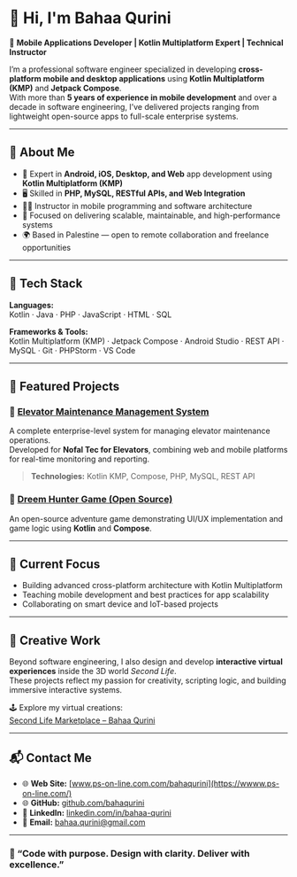 # 👋 Hi, I'm Bahaa Qurini

🎯 **Mobile Applications Developer | Kotlin Multiplatform Expert | Technical Instructor**

I’m a professional software engineer specialized in developing **cross-platform mobile and desktop applications** using **Kotlin Multiplatform (KMP)** and **Jetpack Compose**.  
With more than **5 years of experience in mobile development** and over a decade in software engineering, I’ve delivered projects ranging from lightweight open-source apps to full-scale enterprise systems.

---

## 🧠 About Me
- 📱 Expert in **Android, iOS, Desktop, and Web** app development using **Kotlin Multiplatform (KMP)**
- 🖥️ Skilled in **PHP, MySQL, RESTful APIs, and Web Integration**
- 👨‍🏫 Instructor in mobile programming and software architecture
- 🚀 Focused on delivering scalable, maintainable, and high-performance systems
- 🌍 Based in Palestine — open to remote collaboration and freelance opportunities

---

## 🧰 Tech Stack

**Languages:**  
Kotlin · Java · PHP · JavaScript · HTML · SQL  

**Frameworks & Tools:**  
Kotlin Multiplatform (KMP) · Jetpack Compose · Android Studio · REST API · MySQL · Git · PHPStorm · VS Code  

---

## 💼 Featured Projects

### 🔹 [Elevator Maintenance Management System](https://github.com/bahaqurini/Elevator-Maintenance-Management-System)
A complete enterprise-level system for managing elevator maintenance operations.  
Developed for **Nofal Tec for Elevators**, combining web and mobile platforms for real-time monitoring and reporting.  
> **Technologies:** Kotlin KMP, Compose, PHP, MySQL, REST API

### 🔹 [Dreem Hunter Game (Open Source)](https://github.com/bahaqurini/Dreem_Hunter)
An open-source adventure game demonstrating UI/UX implementation and game logic using **Kotlin** and **Compose**.

---

## 🧩 Current Focus
- Building advanced cross-platform architecture with Kotlin Multiplatform  
- Teaching mobile development and best practices for app scalability  
- Collaborating on smart device and IoT-based projects  

---

## 🎨 Creative Work
Beyond software engineering, I also design and develop **interactive virtual experiences** inside the 3D world *Second Life*.  
These projects reflect my passion for creativity, scripting logic, and building immersive interactive systems.

🕹️ Explore my virtual creations:  
[Second Life Marketplace – Bahaa Qurini](https://marketplace.secondlife.com/en-US/stores/208387)

---

## 📬 Contact Me
- 🌐 **Web Site:** [www.ps-on-line.com.com/bahaqurini](https://wwww.ps-on-line.com/)  
- 🌐 **GitHub:** [github.com/bahaqurini](https://github.com/bahaqurini)  
- 💼 **LinkedIn:** [linkedin.com/in/bahaa-qurini](https://linkedin.com/in/bahaa-qurini)  
- 📧 **Email:** bahaa.qurini@gmail.com  

---

### 💬 “Code with purpose. Design with clarity. Deliver with excellence.”
